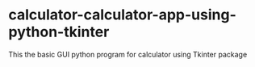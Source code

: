 # calculator-calculator-app-using-python-tkinter
This the basic GUI python program for calculator using Tkinter package
